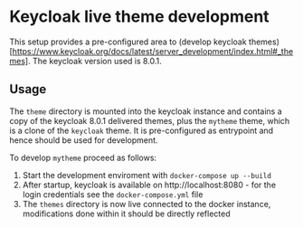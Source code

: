 # Keycloak live theme development

This setup provides a pre-configured area to (develop keycloak themes)[https://www.keycloak.org/docs/latest/server_development/index.html#_themes]. The keycloak version used is 8.0.1.

## Usage

The `theme` directory is mounted into the keycloak instance and contains a copy of the keycloak 8.0.1 delivered themes, plus
the `mytheme` theme, which is a clone of the `keycloak` theme. It is pre-configured as entrypoint and hence should be used for development.

To develop `mytheme` proceed as follows:

1. Start the development enviroment with `docker-compose up --build`
2. After startup, keycloak is available on http://localhost:8080 - for the login credentials see the `docker-compose.yml` file
3. The `themes` directory is now live connected to the docker instance, modifications done within it should be directly reflected